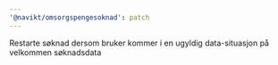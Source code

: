 ```yaml
---
'@navikt/omsorgspengesoknad': patch
---
```


Restarte søknad dersom bruker kommer i en ugyldig data-situasjon på velkommen søknadsdata
